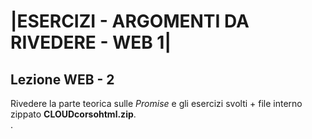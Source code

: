 # |ESERCIZI - ARGOMENTI DA RIVEDERE - WEB 1|
        


## Lezione WEB - 2

Rivedere la parte teorica sulle *Promise* e gli esercizi svolti + file interno zippato **CLOUDcorsohtml.zip**.<br>.


